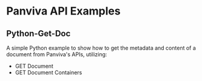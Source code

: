 # Panviva API Examples

## Python-Get-Doc

A simple Python example to show how to get the metadata and content of a document from Panviva's APIs, utilizing:

- GET Document
- GET Document Containers
